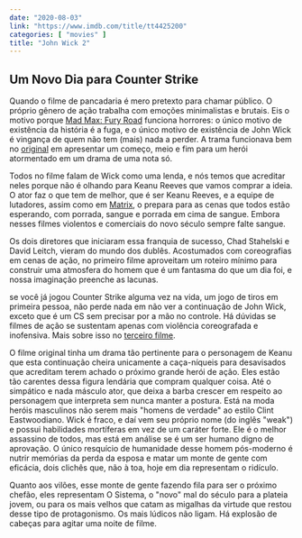 ```yaml
---
date: "2020-08-03"
link: "https://www.imdb.com/title/tt4425200"
categories: [ "movies" ]
title: "John Wick 2"
---
```

## Um Novo Dia para Counter Strike

Quando o filme de pancadaria é mero pretexto para chamar público. O próprio gênero de ação trabalha com emoções minimalistas e brutais. Eis o motivo porque [Mad Max: Fury Road] funciona horrores: o único motivo de existência da história é a fuga, e o único motivo de existência de John Wick é vingança de quem não tem (mais) nada a perder. A trama funcionava bem no [original] em apresentar um começo, meio e fim para um herói atormentado em um drama de uma nota só. 

Todos no filme falam de Wick como uma lenda, e nós temos que acreditar neles porque não é olhando para Keanu Reeves que vamos comprar a ideia. O ator faz o que tem de melhor, que é ser Keanu Reeves, e a equipe de lutadores, assim como em [Matrix], o prepara para as cenas que todos estão esperando, com porrada, sangue e porrada em cima de sangue. Embora nesses filmes violentos e comerciais do novo século sempre falte sangue.

Os dois diretores que iniciaram essa franquia de sucesso, Chad Stahelski e David Leitch, vieram do mundo dos dublês. Acostumados com coreografias em cenas de ação, no primeiro filme aproveitam um roteiro mínimo para construir uma atmosfera do homem que é um fantasma do que um dia foi, e nossa imaginação preenche as lacunas.

se você já jogou Counter Strike alguma vez na vida, um jogo de tiros em primeira pessoa, não perde nada em não ver a continuação de John Wick, exceto que é um CS sem precisar por a mão no controle. Há dúvidas se filmes de ação se sustentam apenas com violência coreografada e inofensiva. Mais sobre isso no [terceiro filme].

O filme original tinha um drama tão pertinente para o personagem de Keanu que esta continuação cheira unicamente a caça-níqueis para desavisados que acreditam terem achado o próximo grande herói de ação. Eles estão tão carentes dessa figura lendária que compram qualquer coisa. Até o simpático e nada másculo ator, que deixa a barba crescer em respeito ao personagem que interpreta sem nunca manter a postura. Está na moda heróis masculinos não serem mais "homens de verdade" ao estilo Clint Eastwoodiano. Wick é fraco, e daí vem seu próprio nome (do inglês "weak") e possui habilidades mortíferas em vez de um caráter forte. Ele é o melhor assassino de todos, mas está em análise se é um ser humano digno de aprovação. O único resquício de humanidade desse homem pós-moderno é nutrir memórias da perda da esposa e matar um monte de gente com eficácia, dois clichês que, não à toa, hoje em dia representam o ridículo.

Quanto aos vilões, esse monte de gente fazendo fila para ser o próximo chefão, eles representam O Sistema, o "novo" mal do século para a plateia jovem, ou para os mais velhos que catam as migalhas da virtude que restou desse tipo de protagonismo. Os mais lúdicos não ligam. Há explosão de cabeças para agitar uma noite de filme.

[Mad Max: Fury Road]: /mad-max-estrada-da-furia
[Matrix]: /matrix
[original]: /john-wick
[terceiro filme]: /john-wick-3

